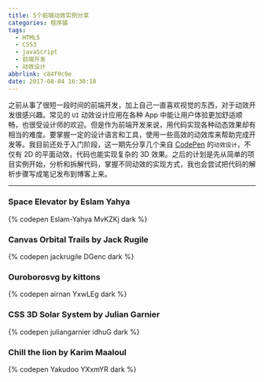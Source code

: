 ```yaml
---
title: 5个前端动效实例分享
categories: 程序猿
tags:
  - HTML5
  - CSS3
  - javaScript
  - 前端开发
  - 动效设计
abbrlink: c84f9c9e
date: 2017-08-04 16:30:18
---
```


之前从事了很短一段时间的前端开发，加上自己一直喜欢视觉的东西，对于动效开发很感兴趣。常见的 `UI` 动效设计应用在各种 App 中能让用户体验更加舒适顺畅，也很受设计师的欢迎。但是作为前端开发来说，用代码实现各种动态效果却有相当的难度。要掌握一定的设计语言和工具，使用一些高效的动效库来帮助完成开发等。我目前还处于入门阶段，这一期先分享几个来自 [CodePen](https://codepen.io/) 的`动效设计`，不仅有 2D 的平面动效，代码也能实现复杂的 3D 效果。之后的计划是先从简单的项目实例开始，分析和拆解代码，掌握不同动效的实现方式，我也会尝试把代码的解析步骤写成笔记发布到博客上来。

------

### Space Elevator by Eslam Yahya

{% codepen Eslam-Yahya MvKZKj dark %}

<!--more-->

### Canvas Orbital Trails by Jack Rugile

{% codepen jackrugile DGenc dark %}

### Ouroborosvg by kittons

{% codepen airnan YxwLEg dark %}

### CSS 3D Solar System by Julian Garnier

{% codepen juliangarnier idhuG dark %}

### Chill the lion by Karim Maaloul

{% codepen Yakudoo YXxmYR dark %}
